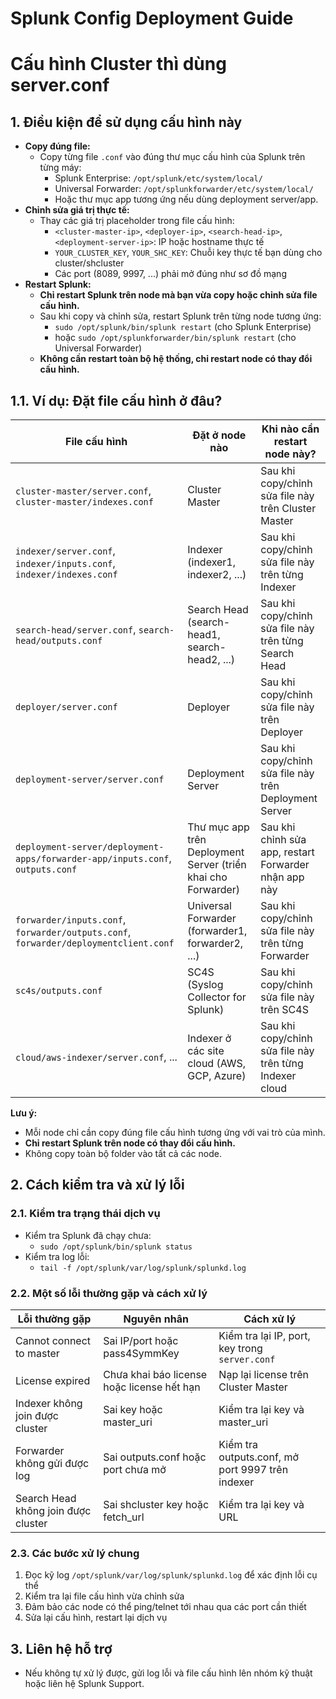 # Splunk Config Deployment Guide

# Cấu hình Cluster thì dùng server.conf

## 1. Điều kiện để sử dụng cấu hình này

- **Copy đúng file:**
  - Copy từng file `.conf` vào đúng thư mục cấu hình của Splunk trên từng máy:
    - Splunk Enterprise: `/opt/splunk/etc/system/local/`
    - Universal Forwarder: `/opt/splunkforwarder/etc/system/local/`
    - Hoặc thư mục app tương ứng nếu dùng deployment server/app.
- **Chỉnh sửa giá trị thực tế:**
  - Thay các giá trị placeholder trong file cấu hình:
    - `<cluster-master-ip>`, `<deployer-ip>`, `<search-head-ip>`, `<deployment-server-ip>`: IP hoặc hostname thực tế
    - `YOUR_CLUSTER_KEY`, `YOUR_SHC_KEY`: Chuỗi key thực tế bạn dùng cho cluster/shcluster
    - Các port (8089, 9997, ...) phải mở đúng như sơ đồ mạng
- **Restart Splunk:**
  - **Chỉ restart Splunk trên node mà bạn vừa copy hoặc chỉnh sửa file cấu hình.**
  - Sau khi copy và chỉnh sửa, restart Splunk trên từng node tương ứng:
    - `sudo /opt/splunk/bin/splunk restart` (cho Splunk Enterprise)
    - hoặc `sudo /opt/splunkforwarder/bin/splunk restart` (cho Universal Forwarder)
  - **Không cần restart toàn bộ hệ thống, chỉ restart node có thay đổi cấu hình.**

## 1.1. Ví dụ: Đặt file cấu hình ở đâu?

| File cấu hình                                                                        | Đặt ở node nào                                                | Khi nào cần restart node này?                           |
| ------------------------------------------------------------------------------------ | ------------------------------------------------------------- | ------------------------------------------------------- |
| `cluster-master/server.conf`, `cluster-master/indexes.conf`                          | Cluster Master                                                | Sau khi copy/chỉnh sửa file này trên Cluster Master     |
| `indexer/server.conf`, `indexer/inputs.conf`, `indexer/indexes.conf`                 | Indexer (indexer1, indexer2, ...)                             | Sau khi copy/chỉnh sửa file này trên từng Indexer       |
| `search-head/server.conf`, `search-head/outputs.conf`                                | Search Head (search-head1, search-head2, ...)                 | Sau khi copy/chỉnh sửa file này trên từng Search Head   |
| `deployer/server.conf`                                                               | Deployer                                                      | Sau khi copy/chỉnh sửa file này trên Deployer           |
| `deployment-server/server.conf`                                                      | Deployment Server                                             | Sau khi copy/chỉnh sửa file này trên Deployment Server  |
| `deployment-server/deployment-apps/forwarder-app/inputs.conf`, `outputs.conf`        | Thư mục app trên Deployment Server (triển khai cho Forwarder) | Sau khi chỉnh sửa app, restart Forwarder nhận app này   |
| `forwarder/inputs.conf`, `forwarder/outputs.conf`, `forwarder/deploymentclient.conf` | Universal Forwarder (forwarder1, forwarder2, ...)             | Sau khi copy/chỉnh sửa file này trên từng Forwarder     |
| `sc4s/outputs.conf`                                                                  | SC4S (Syslog Collector for Splunk)                            | Sau khi copy/chỉnh sửa file này trên SC4S               |
| `cloud/aws-indexer/server.conf`, ...                                                 | Indexer ở các site cloud (AWS, GCP, Azure)                    | Sau khi copy/chỉnh sửa file này trên từng Indexer cloud |

**Lưu ý:**

- Mỗi node chỉ cần copy đúng file cấu hình tương ứng với vai trò của mình.
- **Chỉ restart Splunk trên node có thay đổi cấu hình.**
- Không copy toàn bộ folder vào tất cả các node.

## 2. Cách kiểm tra và xử lý lỗi

### 2.1. Kiểm tra trạng thái dịch vụ

- Kiểm tra Splunk đã chạy chưa:
  - `sudo /opt/splunk/bin/splunk status`
- Kiểm tra log lỗi:
  - `tail -f /opt/splunk/var/log/splunk/splunkd.log`

### 2.2. Một số lỗi thường gặp và cách xử lý

| Lỗi thường gặp                      | Nguyên nhân                                | Cách xử lý                                       |
| ----------------------------------- | ------------------------------------------ | ------------------------------------------------ |
| Cannot connect to master            | Sai IP/port hoặc pass4SymmKey              | Kiểm tra lại IP, port, key trong `server.conf`   |
| License expired                     | Chưa khai báo license hoặc license hết hạn | Nạp lại license trên Cluster Master              |
| Indexer không join được cluster     | Sai key hoặc master_uri                    | Kiểm tra lại key và master_uri                   |
| Forwarder không gửi được log        | Sai outputs.conf hoặc port chưa mở         | Kiểm tra outputs.conf, mở port 9997 trên indexer |
| Search Head không join được cluster | Sai shcluster key hoặc fetch_url           | Kiểm tra lại key và URL                          |

### 2.3. Các bước xử lý chung

1. Đọc kỹ log `/opt/splunk/var/log/splunk/splunkd.log` để xác định lỗi cụ thể
2. Kiểm tra lại file cấu hình vừa chỉnh sửa
3. Đảm bảo các node có thể ping/telnet tới nhau qua các port cần thiết
4. Sửa lại cấu hình, restart lại dịch vụ

## 3. Liên hệ hỗ trợ

- Nếu không tự xử lý được, gửi log lỗi và file cấu hình lên nhóm kỹ thuật hoặc liên hệ Splunk Support.
